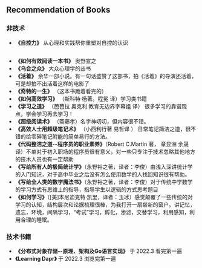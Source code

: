 <!--
 * @Author: 27
 * @LastEditors: 27
 * @Date: 2021-10-29 03:44:51
 * @LastEditTime: 2022-04-10 17:05:06
 * @FilePath: /self-article/content/Recommendation/RecommendationOfBooks.md
 * @description: type some description
-->

## Recommendation of Books 

### 非技术
*  **《自控力》**    从心理和实践帮你重塑对自控的认识
> ![]()
*  **《如何有效阅读一本书》**   奥野宣之
*  **《乌合之众》**  大众心理学的丛书
*  **《活着》**  余华一部小说。有一句话盛赞了这部书，拍《活着》的导演还活着，可是却拍不出活着这样的电影了
*  **《奇特的一生》** （这本书跪着看完的）
*  **《如何高效学习》** （斯科特·杨著。程冕 译）学习类书籍 
*  **《学习之道》** （芭芭拉 奥克利 教育无边界字幕组 译） 很多学习的靠谱观点，学会学习再去学习！
*  **《超级阅读术》** （斋藤孝）名字神叨叨，但内容很不错。
*  **《高效人士用超级笔记术》** （小西利行著 易哲译 ） 日常笔记简洁之道，很不错的给零碎笔记附能的简单易行的方法。
*  **《代码整洁之道--程序员的职业素养》**（Robert C.Martin 著， 章显洲 余晟 译）不单对于初入职场的程序员很有意义，对一些只专注于技术忽略其他地方的技术人员也有一定帮助
* **《写给所有人的极简统计学》**（永野裕之著，译者：李俊）由浅入深讲统计学的入门知识，对于高中毕业之后没有怎么使用数学的人找回知识很有帮助。
* **《写给全人类的数学魔法书》**（永野裕之著，译者：李俊）对于传统中学数学的学习方式有思维上的指导，指导学生以逻辑的方式思考题目
* **《如何学习》**（[美]本尼迪克特·凯里，译者：玉冰）感觉颠覆了一些传统的对学习的认知，结构层次和论据梳理很棒，为我打开一扇崭新的窗户。讲记忆，遗忘，环境，间隔学习，“考试”学习，孵化，渗滤，交替学习，利用感知，利用合理的睡眠。


### 技术书籍
- **《分布式对象存储--原理、架构及Go语言实现》** 于 2022.3 看完第一遍
- **《Learning Dapr》** 于 2022.3 浏览完第一遍
